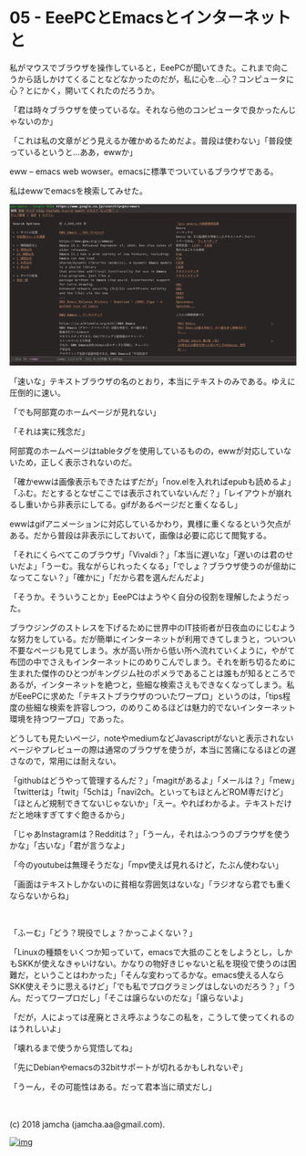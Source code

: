 # 05 - EeePCとEmacsとインターネットと

私がマウスでブラウザを操作していると，EeePCが聞いてきた。これまで向こうから話しかけてくることなどなかったのだが，私に心を…心？コンピュータに心？とにかく，開いてくれたのだろうか。  

「君は時々ブラウザを使っているな。それなら他のコンピュータで良かったんじゃないのか」  

「これは私の文章がどう見えるか確かめるためだよ。普段は使わない」「普段使っているというと…ああ，ewwか」  

eww &#x2013; emacs web wowser。emacsに標準でついているブラウザである。  

私はewwでemacsを検索してみせた。  

![eww-screen](./gitbook/images/03.png)  

「速いな」テキストブラウザの名のとおり，本当にテキストのみである。ゆえに圧倒的に速い。  

「でも阿部寛のホームページが見れない」  

「それは実に残念だ」  

阿部寛のホームページはtableタグを使用しているものの，ewwが対応していないため，正しく表示されないのだ。  

「確かewwは画像表示もできたはずだが」「nov.elを入れればepubも読めるよ」「ふむ。だとするとなぜここでは表示されていないんだ？」「レイアウトが崩れるし重いから非表示にしてる。gifがあるページだと重くなるし」  

ewwはgifアニメーションに対応しているかわり，異様に重くなるという欠点がある。だから普段は非表示にしておいて，画像は必要に応じて閲覧する。  

「それにくらべてこのブラウザ」「Vivaldi？」「本当に遅いな」「遅いのは君のせいだよ」「うーむ。我ながらじれったくなる」「でしょ？ブラウザ使うのが億劫になってこない？」「確かに」「だから君を選んだんだよ」  

「そうか。そういうことか」EeePCはようやく自分の役割を理解したようだった。  

ブラウジングのストレスを下げるために世界中のIT技術者が日夜血のにじむような努力をしている。だが簡単にインターネットが利用できてしまうと，ついつい不要なページも見てしまう。水が高い所から低い所へ流れていくように，やがて布団の中でさえもインターネットにのめりこんでしまう。それを断ち切るために生まれた傑作のひとつがキングジム社のポメラであることは誰もが知るところであるが，インターネットを絶つと，些細な検索さえもできなくなってしまう。私がEeePCに求めた「テキストブラウザのついたワープロ」というのは，「tips程度の些細な検索を許容しつつ，のめりこめるほどは魅力的でないインターネット環境を持つワープロ」であった。  

どうしても見たいページ，noteやmediumなどJavascriptがないと表示されないページやプレビューの際は通常のブラウザを使うが，本当に苦痛になるほどの遅さなので，常用には耐えない。  

「githubはどうやって管理するんだ？」「magitがあるよ」「メールは？」「mew」「twitterは」「twit」「5chは」「navi2ch。といってもほとんどROM専だけど」「ほとんど規制できてないじゃないか」「えー。やればわかるよ。テキストだけだと地味すぎてすぐ飽きるから」  

「じゃあInstagramは？Redditは？」「うーん，それはふつうのブラウザを使うかな」「古いな」「君が言うなよ」  

「今のyoutubeは無理そうだな」「mpv使えば見れるけど，たぶん使わない」  

「画面はテキストしかないのに貧相な雰囲気はないな」「ラジオなら君でも重くならないからね」  

<br>  

「ふーむ」「どう？現役でしょ？かっこよくない？」  

「Linuxの種類をいくつか知っていて，emacsで大抵のことをしようとし，しかもSKKが使えなきゃいけない。かなりの物好きじゃないと私を現役で使うのは困難だ，ということはわかった」「そんな変わってるかな。emacs使える人ならSKK使えそうに思えるけど」「でも私でプログラミングはしないのだろう？」「うん。だってワープロだし」「そこは譲らないのだな」「譲らないよ」  

「だが，人によっては産廃とさえ呼ぶようなこの私を，こうして使ってくれるのはうれしいよ」  

「壊れるまで使うから覚悟してね」  

「先にDebianやemacsの32bitサポートが切れるかもしれないぞ」  

「うーん，その可能性はある。だって君本当に頑丈だし」  

<br>  
<br>  
(c) 2018 jamcha (jamcha.aa@gmail.com).  

[![img](http://i.creativecommons.org/l/by-sa/4.0/88x31.png)](http://creativecommons.org/licenses/by-sa/4.0/deed)